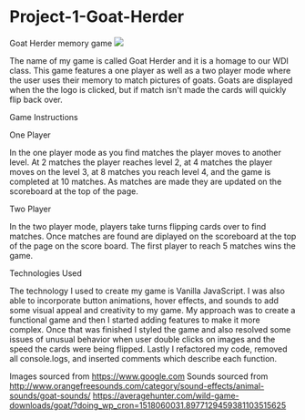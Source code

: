 # Project-1-Goat-Herder
Goat Herder memory game
<img src="./Images/screen.png">

The name of my game is called Goat Herder and it is a homage to our WDI class. This game features a one player as well as a two player mode where the user uses their memory to match pictures of goats. Goats are displayed when the the logo is clicked, but if match isn't made the cards will quickly flip back over.

Game Instructions

One Player

In the one player mode as you find matches the player moves to another level. At 2 matches the player reaches level 2, at 4 matches the player moves on the level 3, at 8 matches you reach level 4, and the game is completed at 10 matches. As matches are made they are updated on the scoreboard at the top of the page.

Two Player

In the two player mode, players take turns flipping cards over to find matches. Once matches are found are diplayed on the scoreboard at the top of the page on the score board. The first player to reach 5 matches wins the game.

Technologies Used

The technology I used to create my game is Vanilla JavaScript. I was also able to incorporate button animations, hover effects, and sounds to add some visual appeal and creativity to my game. My approach was to create a functional game and then I started adding features to make it more complex. Once that was finished I styled the game and also resolved some issues of unusual behavior when user double clicks on images and the speed the cards were being flipped. Lastly I refactored my code, removed all console.logs, and inserted comments which describe each function. 


Images sourced from https://www.google.com
Sounds sourced from 
http://www.orangefreesounds.com/category/sound-effects/animal-sounds/goat-sounds/
https://averagehunter.com/wild-game-downloads/goat/?doing_wp_cron=1518060031.8977129459381103515625
